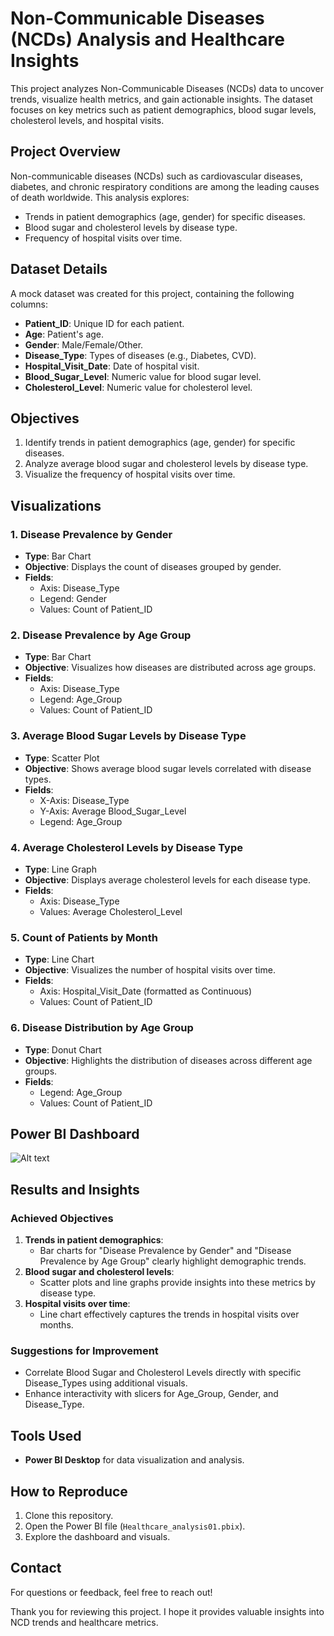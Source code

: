 # Non-Communicable Diseases (NCDs) Analysis and Healthcare Insights

This project analyzes Non-Communicable Diseases (NCDs) data to uncover trends, visualize health metrics, and gain actionable insights. The dataset focuses on key metrics such as patient demographics, blood sugar levels, cholesterol levels, and hospital visits.

## Project Overview
Non-communicable diseases (NCDs) such as cardiovascular diseases, diabetes, and chronic respiratory conditions are among the leading causes of death worldwide. This analysis explores:

- Trends in patient demographics (age, gender) for specific diseases.
- Blood sugar and cholesterol levels by disease type.
- Frequency of hospital visits over time.

## Dataset Details
A mock dataset was created for this project, containing the following columns:

- **Patient_ID**: Unique ID for each patient.
- **Age**: Patient's age.
- **Gender**: Male/Female/Other.
- **Disease_Type**: Types of diseases (e.g., Diabetes, CVD).
- **Hospital_Visit_Date**: Date of hospital visit.
- **Blood_Sugar_Level**: Numeric value for blood sugar level.
- **Cholesterol_Level**: Numeric value for cholesterol level.

## Objectives
1. Identify trends in patient demographics (age, gender) for specific diseases.
2. Analyze average blood sugar and cholesterol levels by disease type.
3. Visualize the frequency of hospital visits over time.

## Visualizations

### 1. Disease Prevalence by Gender
- **Type**: Bar Chart
- **Objective**: Displays the count of diseases grouped by gender.
- **Fields**:
  - Axis: Disease_Type
  - Legend: Gender
  - Values: Count of Patient_ID

### 2. Disease Prevalence by Age Group
- **Type**: Bar Chart
- **Objective**: Visualizes how diseases are distributed across age groups.
- **Fields**:
  - Axis: Disease_Type
  - Legend: Age_Group
  - Values: Count of Patient_ID

### 3. Average Blood Sugar Levels by Disease Type
- **Type**: Scatter Plot
- **Objective**: Shows average blood sugar levels correlated with disease types.
- **Fields**:
  - X-Axis: Disease_Type
  - Y-Axis: Average Blood_Sugar_Level
  - Legend: Age_Group

### 4. Average Cholesterol Levels by Disease Type
- **Type**: Line Graph
- **Objective**: Displays average cholesterol levels for each disease type.
- **Fields**:
  - Axis: Disease_Type
  - Values: Average Cholesterol_Level

### 5. Count of Patients by Month
- **Type**: Line Chart
- **Objective**: Visualizes the number of hospital visits over time.
- **Fields**:
  - Axis: Hospital_Visit_Date (formatted as Continuous)
  - Values: Count of Patient_ID

### 6. Disease Distribution by Age Group
- **Type**: Donut Chart
- **Objective**: Highlights the distribution of diseases across different age groups.
- **Fields**:
  - Legend: Age_Group
  - Values: Count of Patient_ID
 
## **Power BI Dashboard**
![Alt text]()

## Results and Insights

### Achieved Objectives
1. **Trends in patient demographics**:
   - Bar charts for "Disease Prevalence by Gender" and "Disease Prevalence by Age Group" clearly highlight demographic trends.
2. **Blood sugar and cholesterol levels**:
   - Scatter plots and line graphs provide insights into these metrics by disease type.
3. **Hospital visits over time**:
   - Line chart effectively captures the trends in hospital visits over months.

### Suggestions for Improvement
- Correlate Blood Sugar and Cholesterol Levels directly with specific Disease_Types using additional visuals.
- Enhance interactivity with slicers for Age_Group, Gender, and Disease_Type.

## Tools Used
- **Power BI Desktop** for data visualization and analysis.

## How to Reproduce
1. Clone this repository.
2. Open the Power BI file (`Healthcare_analysis01.pbix`).
3. Explore the dashboard and visuals.

## Contact
For questions or feedback, feel free to reach out! 

Thank you for reviewing this project. I hope it provides valuable insights into NCD trends and healthcare metrics.

